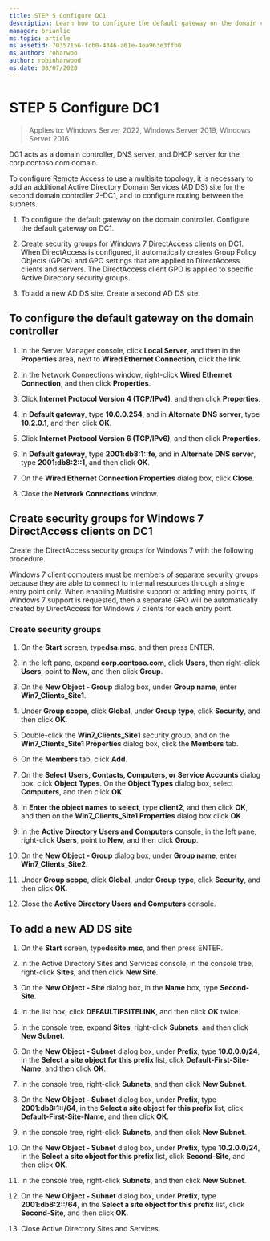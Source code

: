 ```yaml
---
title: STEP 5 Configure DC1
description: Learn how to configure the default gateway on the domain controller, create security groups for Windows 7 DirectAccess clients on DC1, and add a new AD DS site.
manager: brianlic
ms.topic: article
ms.assetid: 70357156-fcb0-4346-a61e-4ea963e3ffb0
ms.author: roharwoo
author: robinharwood
ms.date: 08/07/2020
---
```

# STEP 5 Configure DC1

>Applies to: Windows Server 2022, Windows Server 2019, Windows Server 2016

DC1 acts as a domain controller, DNS server, and DHCP server for the corp.contoso.com domain.

To configure Remote Access to use a multisite topology, it is necessary to add an additional Active Directory Domain Services (AD DS) site for the second domain controller 2-DC1, and to configure routing between the subnets.

1. To configure the default gateway on the domain controller. Configure the default gateway on DC1.

2. Create security groups for Windows 7 DirectAccess clients on DC1. When DirectAccess is configured, it automatically creates Group Policy Objects (GPOs) and GPO settings that are applied to DirectAccess clients and servers. The DirectAccess client GPO is applied to specific Active Directory security groups.

3. To add a new AD DS site. Create a second AD DS site.

## To configure the default gateway on the domain controller

1.  In the Server Manager console, click **Local Server**, and then in the **Properties** area, next to **Wired Ethernet Connection**, click the link.

2.  In the Network Connections window, right-click **Wired Ethernet Connection**, and then click **Properties**.

3.  Click **Internet Protocol Version 4 (TCP/IPv4)**, and then click **Properties**.

4.  In **Default gateway**, type **10.0.0.254**, and in **Alternate DNS server**, type **10.2.0.1**, and then click **OK**.

5.  Click **Internet Protocol Version 6 (TCP/IPv6)**, and then click **Properties**.

6.  In **Default gateway**, type **2001:db8:1::fe**, and in **Alternate DNS server**, type **2001:db8:2::1**, and then click **OK**.

7.  On the **Wired Ethernet Connection Properties** dialog box, click **Close**.

8.  Close the **Network Connections** window.

## Create security groups for Windows 7 DirectAccess clients on DC1
Create the DirectAccess security groups for  Windows 7  with the following procedure.

 Windows 7  client computers must be members of separate security groups because they are able to connect to internal resources through a single entry point only. When enabling Multisite support or adding entry points, if  Windows 7  support is requested, then a separate GPO will be automatically created by DirectAccess for  Windows 7  clients for each entry point.

### Create security groups

1.  On the **Start** screen, type**dsa.msc**, and then press ENTER.

2.  In the left pane, expand **corp.contoso.com**, click **Users**, then right-click **Users**, point to **New**, and then click **Group**.

3.  On the **New Object - Group** dialog box, under **Group name**, enter **Win7_Clients_Site1**.

4.  Under **Group scope**, click **Global**, under **Group type**, click **Security**, and then click **OK**.

5.  Double-click the **Win7_Clients_Site1** security group, and on the **Win7_Clients_Site1 Properties** dialog box, click the **Members** tab.

6.  On the **Members** tab, click **Add**.

7.  On the **Select Users, Contacts, Computers, or Service Accounts** dialog box, click **Object Types**. On the **Object Types** dialog box, select **Computers**, and then click **OK**.

8.  In **Enter the object names to select**, type **client2**, and then click **OK**, and then on the **Win7_Clients_Site1 Properties** dialog box click **OK**.

9. In the **Active Directory Users and Computers** console, in the left pane, right-click **Users**, point to **New**, and then click **Group**.

10. On the **New Object - Group** dialog box, under **Group name**, enter **Win7_Clients_Site2**.

11. Under **Group scope**, click **Global**, under **Group type**, click **Security**, and then click **OK**.

12. Close the **Active Directory Users and Computers** console.

## To add a new AD DS site

1.  On the **Start** screen, type**dssite.msc**, and then press ENTER.

2.  In the Active Directory Sites and Services console, in the console tree, right-click **Sites**, and then click **New Site**.

3.  On the **New Object - Site** dialog box, in the **Name** box, type **Second-Site**.

4.  In the list box, click **DEFAULTIPSITELINK**, and then click **OK** twice.

5.  In the console tree, expand **Sites**, right-click **Subnets**, and then click **New Subnet**.

6.  On the **New Object - Subnet** dialog box, under **Prefix**, type **10.0.0.0/24**, in the **Select a site object for this prefix** list, click **Default-First-Site-Name**, and then click **OK**.

7.  In the console tree, right-click **Subnets**, and then click **New Subnet**.

8.  On the **New Object - Subnet** dialog box, under **Prefix**, type **2001:db8:1::/64**, in the **Select a site object for this prefix** list, click **Default-First-Site-Name**, and then click **OK**.

9. In the console tree, right-click **Subnets**, and then click **New Subnet**.

10. On the **New Object - Subnet** dialog box, under **Prefix**, type **10.2.0.0/24**, in the **Select a site object for this prefix** list, click **Second-Site**, and then click **OK**.

11. In the console tree, right-click **Subnets**, and then click **New Subnet**.

12. On the **New Object - Subnet** dialog box, under **Prefix**, type **2001:db8:2::/64**, in the **Select a site object for this prefix** list, click **Second-Site**, and then click **OK**.

13. Close Active Directory Sites and Services.



